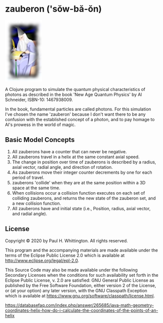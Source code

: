 # zauberon ('sŏw-bă-ŏn) 
![Zauberon](zauberon.png)

A Clojure program to simulate the quantum physical characteristics of photons as described in the book 'New Age Quantum 
Physics' by Al Schneider, ISBN-10: 1467938009.

In the book, fundamental particles are called photons.  For this simulation I've chosen the name 'zauberon' because I 
don't want there to be any confusion with the established concept of a photon, and to pay homage to Al's prowess in the 
world of magic.

## Basic Model Concepts
 
1. All zauberons have a counter that can never be negative.
2. All zauberons travel in a helix at the same constant axial speed.  
3. The change in position over time of zauberons is described by a radius, axial vector, radial angle, and direction 
of rotation. 
4. As zauberons move their integer counter decrements by one for each period of travel.
5. zauberons 'collide' when they are at the same position within a 3D space at the same time.
6. When collisions occur a collision function executes on each set of colliding zauberons, and returns the new state of 
the zauberon set, and a new collision function.
7. All zauberons have and initial state (i.e., Position, radius, axial vector, and radial angle).

## License

Copyright © 2020 by Paul H. Whittington.  All rights reserved.

This program and the accompanying materials are made available under the
terms of the Eclipse Public License 2.0 which is available at
http://www.eclipse.org/legal/epl-2.0.

This Source Code may also be made available under the following Secondary
Licenses when the conditions for such availability set forth in the Eclipse
Public License, v. 2.0 are satisfied: GNU General Public License as published by
the Free Software Foundation, either version 2 of the License, or (at your
option) any later version, with the GNU Classpath Exception which is available
at https://www.gnu.org/software/classpath/license.html.


https://databasefaq.com/index.php/answer/265685/java-math-geometry-coordinates-helix-how-do-i-calculate-the-coordinates-of-the-points-of-an-helix
